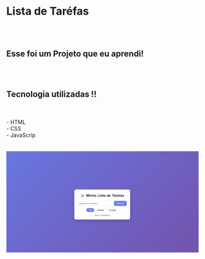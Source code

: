 <h1> Lista de Taréfas </h1>
<br>
<br>
<h2> Esse  foi um Projeto que eu aprendi! </h2>
<br>
<br>
<h2> Tecnologia utilizadas !! </h2>
<br>
<br>
- HTML
<br>
- CSS
<br>
- JavaScrip
<br>
<br>
<br>
<img src="https://github.com/Jymas/projetos-01/blob/main/lista-de-tarefas/imagem.png?raw=true"/>
